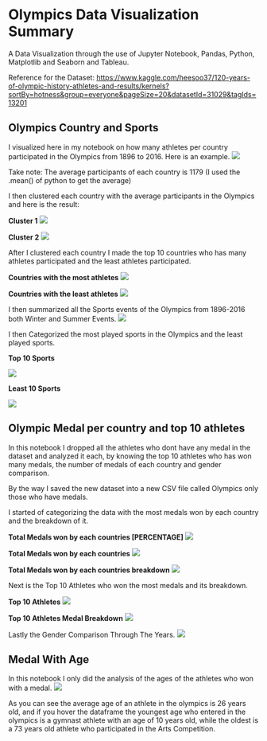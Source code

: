 # Olympics Data Visualization Summary
A Data Visualization through the use of Jupyter Notebook, Pandas, Python, Matplotlib and Seaborn and Tableau.

Reference for the Dataset: https://www.kaggle.com/heesoo37/120-years-of-olympic-history-athletes-and-results/kernels?sortBy=hotness&group=everyone&pageSize=20&datasetId=31029&tagIds=13201

## Olympics Country and Sports
I visualized here in my notebook on how many athletes per country participated in the Olympics from 1896 to 2016. Here is an example.
![](/Pictures/athletes_countries.JPG)

Take note: The average participants of each country is 1179 (I used the .mean() of python to get the average)

I then clustered each country with the average participants in the Olympics and here is the result:

**Cluster 1**
![](/Pictures/cluster1.JPG)


**Cluster 2**
![](/Pictures/cluster2.JPG)

After I clustered each country I made the top 10 countries who has many athletes participated and the least athletes participated.

**Countries with the most athletes**
![](/Pictures/top10.JPG)

**Countries with the least athletes**
![](/Pictures/least10.JPG)

I then summarized all the Sports events of the Olympics from 1896-2016 both Winter and Summer Events.
![](/Pictures/sports.JPG)

I then Categorized the most played sports in the Olympics and the least played sports.

**Top 10 Sports**

![](/Pictures/top10sports.JPG)


**Least 10 Sports**

![](/Pictures/lesat10sports.JPG)

## Olympic Medal per country and top 10 athletes
In this notebook I dropped all the athletes who dont have any medal in the dataset and analyzed it each, by knowing the top 10 athletes who has won many medals, the number of medals of each country and gender comparison.

By the way I saved the new dataset into a new CSV file called Olympics only those who have medals.

I started of categorizing the data with the most medals won by each country and the breakdown of it.

**Total Medals won by each countries [PERCENTAGE]**
![](/Pictures/countrymedalpercentage.JPG)

**Total Medals won by each countries**
![](/Pictures/totalmedalcountries.JPG)

**Total Medals won by each countries breakdown**
![](/Pictures/medalcountries.JPG)

Next is the Top 10 Athletes who won the most medals and its breakdown.

**Top 10 Athletes**
![](/Pictures/top10athletesmedal.JPG)

**Top 10 Athletes Medal Breakdown**
![](/Pictures/athletebreakdown.JPG)

Lastly the Gender Comparison Through The Years.
![](/Pictures/gendercomparison.JPG)

## Medal With Age
In this notebook I only did the analysis of the ages of the athletes who won with a medal.
![](/Pictures/age.JPG)

As you can see the average age of an athlete in the olympics is 26 years old, and if you hover the dataframe the youngest age who entered in the olympics is a gymnast athlete with an age of 10 years old, while the oldest is a 73 years old athlete who participated in the Arts Competition.
